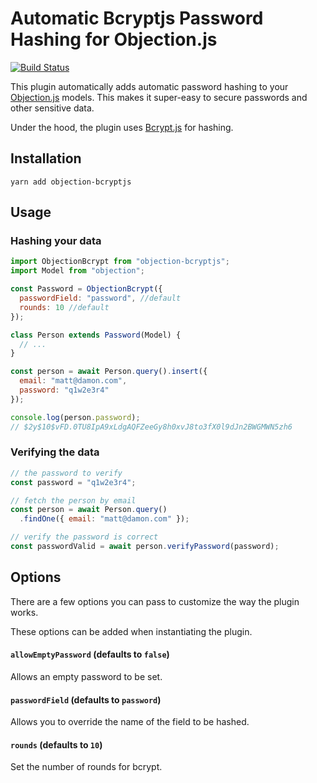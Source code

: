 # Automatic Bcryptjs Password Hashing for Objection.js
[![Build Status](https://travis-ci.com/forbi/objection-password-bcryptjs.svg?branch=master)](https://travis-ci.com/forbi/objection-password-bcryptjs)

This plugin automatically adds automatic password hashing to your [Objection.js](https://github.com/Vincit/objection.js/) models. This makes it super-easy to secure passwords and other sensitive data.

Under the hood, the plugin uses [Bcrypt.js](https://github.com/dcodeIO/bcrypt.js/) for hashing.

## Installation

`yarn add objection-bcryptjs`

## Usage

### Hashing your data

```js
import ObjectionBcrypt from "objection-bcryptjs";
import Model from "objection";

const Password = ObjectionBcrypt({
  passwordField: "password", //default
  rounds: 10 //default 
});

class Person extends Password(Model) {
  // ...
}

const person = await Person.query().insert({
  email: "matt@damon.com",
  password: "q1w2e3r4"
});

console.log(person.password);
// $2y$10$vFD.0TU8IpA9xLdgAQFZeeGy8h0xvJ8to3fX0l9dJn2BWGMWN5zh6
```

### Verifying the data

```js
// the password to verify
const password = "q1w2e3r4";

// fetch the person by email
const person = await Person.query()
  .findOne({ email: "matt@damon.com" });

// verify the password is correct
const passwordValid = await person.verifyPassword(password);

```

## Options

There are a few options you can pass to customize the way the plugin works.

These options can be added when instantiating the plugin.


#### `allowEmptyPassword` (defaults to `false`)

Allows an empty password to be set.

#### `passwordField` (defaults to `password`)

Allows you to override the name of the field to be hashed.

#### `rounds` (defaults to `10`)

Set the number of rounds for bcrypt.
